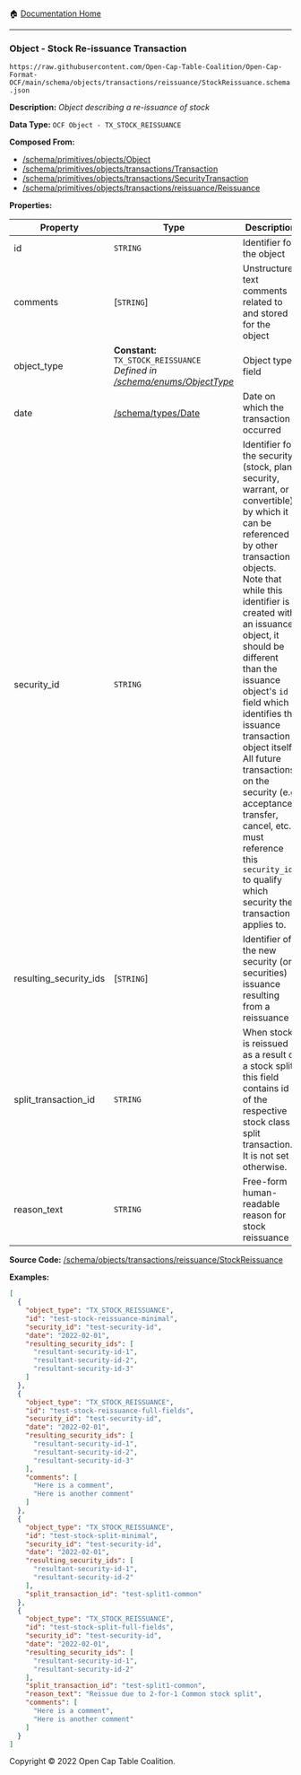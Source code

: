 :house: [Documentation Home](../../../../home/xudiera/code/README.md)

---

### Object - Stock Re-issuance Transaction

`https://raw.githubusercontent.com/Open-Cap-Table-Coalition/Open-Cap-Format-OCF/main/schema/objects/transactions/reissuance/StockReissuance.schema.json`

**Description:** _Object describing a re-issuance of stock_

**Data Type:** `OCF Object - TX_STOCK_REISSUANCE`

**Composed From:**

- [/schema/primitives/objects/Object](../../../primitives/objects/Object.md)
- [/schema/primitives/objects/transactions/Transaction](../../../primitives/objects/transactions/Transaction.md)
- [/schema/primitives/objects/transactions/SecurityTransaction](../../../primitives/objects/transactions/SecurityTransaction.md)
- [/schema/primitives/objects/transactions/reissuance/Reissuance](../../../primitives/objects/transactions/reissuance/Reissuance.md)

**Properties:**

| Property               | Type                                                                                                          | Description                                                                                                                                                                                                                                                                                                                                                                                                                                                                                                 | Required   |
| ---------------------- | ------------------------------------------------------------------------------------------------------------- | ----------------------------------------------------------------------------------------------------------------------------------------------------------------------------------------------------------------------------------------------------------------------------------------------------------------------------------------------------------------------------------------------------------------------------------------------------------------------------------------------------------- | ---------- |
| id                     | `STRING`                                                                                                      | Identifier for the object                                                                                                                                                                                                                                                                                                                                                                                                                                                                                   | `REQUIRED` |
| comments               | [`STRING`]                                                                                                    | Unstructured text comments related to and stored for the object                                                                                                                                                                                                                                                                                                                                                                                                                                             | -          |
| object_type            | **Constant:** `TX_STOCK_REISSUANCE`</br>_Defined in [/schema/enums/ObjectType](../../../enums/ObjectType.md)_ | Object type field                                                                                                                                                                                                                                                                                                                                                                                                                                                                                           | `REQUIRED` |
| date                   | [/schema/types/Date](../../../types/Date.md)                                                                  | Date on which the transaction occurred                                                                                                                                                                                                                                                                                                                                                                                                                                                                      | `REQUIRED` |
| security_id            | `STRING`                                                                                                      | Identifier for the security (stock, plan security, warrant, or convertible) by which it can be referenced by other transaction objects. Note that while this identifier is created with an issuance object, it should be different than the issuance object's `id` field which identifies the issuance transaction object itself. All future transactions on the security (e.g. acceptance, transfer, cancel, etc.) must reference this `security_id` to qualify which security the transaction applies to. | `REQUIRED` |
| resulting_security_ids | [`STRING`]                                                                                                    | Identifier of the new security (or securities) issuance resulting from a reissuance                                                                                                                                                                                                                                                                                                                                                                                                                         | `REQUIRED` |
| split_transaction_id   | `STRING`                                                                                                      | When stock is reissued as a result of a stock split, this field contains id of the respective stock class split transaction. It is not set otherwise.                                                                                                                                                                                                                                                                                                                                                       | -          |
| reason_text            | `STRING`                                                                                                      | Free-form human-readable reason for stock reissuance                                                                                                                                                                                                                                                                                                                                                                                                                                                        | -          |

**Source Code:** [/schema/objects/transactions/reissuance/StockReissuance](../../../../../../../../../../schema/objects/transactions/reissuance/StockReissuance.schema.json)

**Examples:**

```json
[
  {
    "object_type": "TX_STOCK_REISSUANCE",
    "id": "test-stock-reissuance-minimal",
    "security_id": "test-security-id",
    "date": "2022-02-01",
    "resulting_security_ids": [
      "resultant-security-id-1",
      "resultant-security-id-2",
      "resultant-security-id-3"
    ]
  },
  {
    "object_type": "TX_STOCK_REISSUANCE",
    "id": "test-stock-reissuance-full-fields",
    "security_id": "test-security-id",
    "date": "2022-02-01",
    "resulting_security_ids": [
      "resultant-security-id-1",
      "resultant-security-id-2",
      "resultant-security-id-3"
    ],
    "comments": [
      "Here is a comment",
      "Here is another comment"
    ]
  },
  {
    "object_type": "TX_STOCK_REISSUANCE",
    "id": "test-stock-split-minimal",
    "security_id": "test-security-id",
    "date": "2022-02-01",
    "resulting_security_ids": [
      "resultant-security-id-1",
      "resultant-security-id-2"
    ],
    "split_transaction_id": "test-split1-common"
  },
  {
    "object_type": "TX_STOCK_REISSUANCE",
    "id": "test-stock-split-full-fields",
    "security_id": "test-security-id",
    "date": "2022-02-01",
    "resulting_security_ids": [
      "resultant-security-id-1",
      "resultant-security-id-2"
    ],
    "split_transaction_id": "test-split1-common",
    "reason_text": "Reissue due to 2-for-1 Common stock split",
    "comments": [
      "Here is a comment",
      "Here is another comment"
    ]
  }
]
```

Copyright © 2022 Open Cap Table Coalition.
